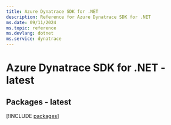 ```yaml
---
title: Azure Dynatrace SDK for .NET
description: Reference for Azure Dynatrace SDK for .NET
ms.date: 09/11/2024
ms.topic: reference
ms.devlang: dotnet
ms.service: dynatrace
---
```

# Azure Dynatrace SDK for .NET - latest
## Packages - latest
[!INCLUDE [packages](dynatrace-index.md)]